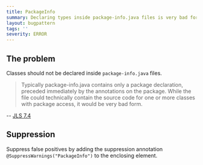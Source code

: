 ```yaml
---
title: PackageInfo
summary: Declaring types inside package-info.java files is very bad form
layout: bugpattern
tags: ''
severity: ERROR
---
```


<!--
*** AUTO-GENERATED, DO NOT MODIFY ***
To make changes, edit the @BugPattern annotation or the explanation in docs/bugpattern.
-->


## The problem
Classes should not be declared inside `package-info.java` files.

> Typically package-info.java contains only a package declaration, preceded
> immediately by the annotations on the package. While the file could
> technically contain the source code for one or more classes with package
> access, it would be very bad form.

-- [JLS 7.4]

[JLS 7.4]: https://docs.oracle.com/javase/specs/jls/se8/html/jls-7.html#jls-7.4

## Suppression
Suppress false positives by adding the suppression annotation `@SuppressWarnings("PackageInfo")` to the enclosing element.

